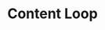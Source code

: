 ---
layout: loop
title: Content Loop
description: Content loop lists contents from your shop.
sidebar: loop
lang: en
subnav: loop_content
uses_global_argument: true
returns_global_outputs: { countable : true, timestampable : true, versionable : true }
type: content
arguments :
    - {name: "id", description: "A single or a list of content ids.", example: "id=\"2\", id=\"1,4,7\""}
    - {name: "folder", description: "A single or a list of folder ids.", example: "folder=\"3\", folder=\"2,5,8\""}
    - {name: "folder_default", description: "A single or a list of default folder ids allowing to retrieve all content having this parameter as default folder.", example: "folder_default=\"2\", folder_default=\"1,4,7\""}
    - {name: "current", description: "A boolean value which allows either to exclude current content from results either to match only this content", example: "current=\"yes\""}
    - {name: "current_folder", description: "A boolean value which allows either to exclude current folder contents from results either to match only current folder contents. If a content is in multiple folders whose one is current it will not be excluded if current_folder=\"false\" but will be included if current_folder=\"yes\"", example: "current_folder=\"yes\""}
    - {name: "depth", description: "A positive integer value which precise how many subfolder levels will be browse. Will not be consider if folder parameter is not set.", example: "depth=\"2\"", default: "1"}
    - {name: "visible", description: "A boolean value.", example: "visible=\"no\"", default: "yes"}
    - {name: "exclude", description: "A single or a list of content ids.", example: "exclude=\"2\", exclude=\"1,4,7\""}
    - {name: "exclude_folder", description: "A single or a list of folder ids. If a content is in multiple folders which are not all excluded it will not be excluded.", example: "exclude_folder=\"2\", exclude_folder=\"1,4,7\""}
    - {name: "lang", description: "A lang id", example: "lang=\"1\""}
    - {name: "tile", description: "A title string", example: "title=\"foo\""}
    - {
        name: "order", description: "A list of values", example: "order=\"random\"", default: "manual",
        expected_values: [
            {name: "alpha",             description: "alphabetical order on title"},
            {name: "alpha_reverse",     description: "reverse alphabetical order on title"},
            {name: "manual",            description: "`content` argument must be set"},
            {name: "manual_reverse",    description: "`content` argument must be set"},
            {name: "random",            description: ""},
            {name: "given_id",          description: "return the same order received in `id` argument which therefore must be set"}
        ]
      }
outputs :
    - {name: "$ID", description: "the content id"}
    - {name: "$IS_TRANSLATED", description: "check if the content is translated"}
    - {name: "$LOCALE", description: "The locale used for this research"}
    - {name: "$TITLE", description: "the content title"}
    - {name: "$CHAPO", description: "the content chapo"}
    - {name: "$DESCRIPTION", description: "the content description"}
    - {name: "$POSTSCTIPTUM", description: "the content postscriptum"}
    - {name: "$META_TITLE", description: "the content meta title"}
    - {name: "$META_DESCRIPTION", description: "the content meta description"}
    - {name: "$META_KEYWORDS", description: "the content meta keywords"}
    - {name: "$URL", description: "the content URL"}
    - {name: "$DEFAULT_FOLDER", description: "the default folder id for the current content"}
    - {name: "$POSITION", description: "the content position"}
---